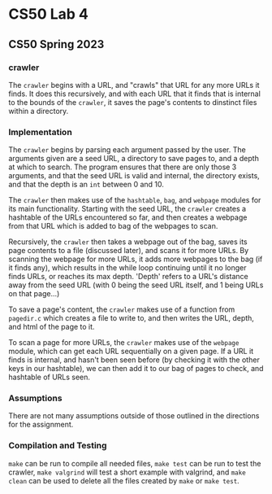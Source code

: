 # CS50 Lab 4
## CS50 Spring 2023

### crawler

The `crawler` begins with a URL, and "crawls" that URL for any more URLs it finds. It does this recursively, and with each URL that it finds that is internal to the bounds of the `crawler`, it saves the page's contents to dinstinct files within a directory.

### Implementation

The `crawler` begins by parsing each argument passed by the user. The arguments given are a seed URL, a directory to save pages to, and a depth at which to search. The program ensures that there are only those 3 arguments, and that the seed URL is valid and internal, the directory exists, and that the depth is an `int` between 0 and 10.

The `crawler` then makes use of the `hashtable`, `bag`, and `webpage` modules for its main functionality. Starting with the seed URL, the `crawler` creates a hashtable of the URLs encountered so far, and then creates a webpage from that URL which is added to bag of the webpages to scan.

Recursively, the `crawler` then takes a webpage out of the bag, saves its page contents to a file (discussed later), and scans it for more URLs. By scanning the webpage for more URLs, it adds more webpages to the bag (if it finds any), which results in the while loop continuing until it no longer finds URLs, or reaches its max depth. 'Depth' refers to a URL's distance away from the seed URL (with 0 being the seed URL itself, and 1 being URLs on that page...)

To save a page's content, the `crawler` makes use of a function from `pagedir.c` which creates a file to write to, and then writes the URL, depth, and html of the page to it. 

To scan a page for more URLs, the `crawler` makes use of the `webpage` module, which can get each URL sequentially on a given page. If a URL it finds is internal, and hasn't been seen before (by checking it with the other keys in our hashtable), we can then add it to our bag of pages to check, and hashtable of URLs seen.

### Assumptions

There are not many assumptions outside of those outlined in the directions for the assignment.

### Compilation and Testing

`make` can be run to compile all needed files, `make test` can be run to test the crawler, `make valgrind` will test a short example with valgrind, and `make clean` can be used to delete all the files created by `make` or `make test`.